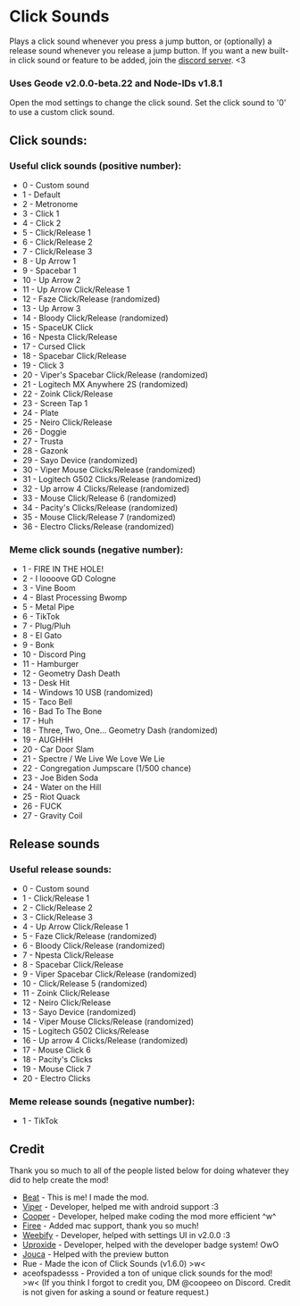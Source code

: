 # Click Sounds

Plays a click sound whenever you press a jump button, or (optionally) a release sound whenever you release a jump button.
If you want a new built-in click sound or feature to be added, join the [discord server](https://discord.gg/RwbRP8ADdc). <3

### Uses Geode v2.0.0-beta.22 and Node-IDs v1.8.1
Open the mod settings to change the click sound. Set the click sound to '0' to use a custom click sound.
## Click sounds:
### Useful click sounds (positive number):
- 0 - Custom sound
- 1 - Default
- 2 - Metronome
- 3 - Click 1
- 4 - Click 2
- 5 - Click/Release 1
- 6 - Click/Release 2
- 7 - Click/Release 3
- 8 - Up Arrow 1
- 9 - Spacebar 1
- 10 - Up Arrow 2
- 11 - Up Arrow Click/Release 1
- 12 - Faze Click/Release (randomized)
- 13 - Up Arrow 3
- 14 - Bloody Click/Release (randomized)
- 15 - SpaceUK Click
- 16 - Npesta Click/Release
- 17 - Cursed Click
- 18 - Spacebar Click/Release
- 19 - Click 3
- 20 - Viper's Spacebar Click/Release (randomized)
- 21 - Logitech MX Anywhere 2S (randomized)
- 22 - Zoink Click/Release
- 23 - Screen Tap 1 
- 24 - Plate
- 25 - Neiro Click/Release
- 26 - Doggie
- 27 - Trusta
- 28 - Gazonk
- 29 - Sayo Device (randomized)
- 30 - Viper Mouse Clicks/Release (randomized)
- 31 - Logitech G502 Clicks/Release (randomized)
- 32 - Up arrow 4 Clicks/Release (randomized)
- 33 - Mouse Click/Release 6 (randomized)
- 34 - Pacity's Clicks/Release (randomized)
- 35 - Mouse Click/Release 7 (randomized)
- 36 - Electro Clicks/Release (randomized)
### Meme click sounds (negative number):
- 1 - FIRE IN THE HOLE!
- 2 - I loooove GD Cologne
- 3 - Vine Boom
- 4 - Blast Processing Bwomp
- 5 - Metal Pipe
- 6 - TikTok
- 7 - Plug/Pluh
- 8 - El Gato
- 9 - Bonk
- 10 - Discord Ping
- 11 - Hamburger
- 12 - Geometry Dash Death
- 13 - Desk Hit
- 14 - Windows 10 USB (randomized)
- 15 - Taco Bell
- 16 - Bad To The Bone
- 17 - Huh
- 18 - Three, Two, One... Geometry Dash (randomized)
- 19 - AUGHHH
- 20 - Car Door Slam
- 21 - Spectre / We Live We Love We Lie
- 22 - Congregation Jumpscare (1/500 chance)
- 23 - Joe Biden Soda
- 24 - Water on the Hill
- 25 - Riot Quack
- 26 - FUCK
- 27 - Gravity Coil
## Release sounds
### Useful release sounds:
- 0 - Custom sound
- 1 - Click/Release 1
- 2 - Click/Release 2
- 3 - Click/Release 3
- 4 - Up Arrow Click/Release 1
- 5 - Faze Click/Release (randomized)
- 6 - Bloody Click/Release (randomized)
- 7 - Npesta Click/Release
- 8 - Spacebar Click/Release
- 9 - Viper Spacebar Click/Release (randomized)
- 10 - Click/Release 5 (randomized)
- 11 - Zoink Click/Release
- 12 - Neiro Click/Release
- 13 - Sayo Device (randomized)
- 14 - Viper Mouse Clicks/Release (randomized)
- 15 - Logitech G502 Clicks/Release
- 16 - Up arrow 4 Clicks/Release (randomized)
- 17 - Mouse Click 6
- 18 - Pacity's Clicks
- 19 - Mouse Click 7
- 20 - Electro Clicks
### Meme release sounds (negative number):
- 1 - TikTok

## Credit
Thank you so much to all of the people listed below for doing whatever they did to help create the mod!
- [Beat](https://github.com/BeatACVR) - This is me! I made the mod.
- [Viper](https://github.com/MuhXd) - Developer, helped me with android support :3
- [Cooper](https://github.com/coopeeo) - Developer, helped make coding the mod more efficient ^w^
- [Firee](https://github.com/FireMario211) - Added mac support, thank you so much!
- [Weebify](https://github.com/Weebifying) - Developer, helped with settings UI in v2.0.0 :3
- [Uproxide](https://github.com/uproxide) - Developer, helped with the developer badge system! OwO
- [Jouca](https://github.com/Jouca) - Helped with the preview button
- Rue - Made the icon of Click Sounds (v1.6.0) >w<
- aceofspadesss - Provided a ton of unique click sounds for the mod! >w<
(If you think I forgot to credit you, DM @coopeeo on Discord. Credit is not given for asking a sound or feature request.)

